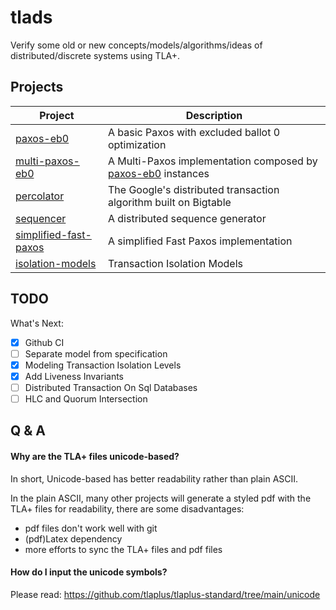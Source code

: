 # tlads

Verify some old or new concepts/models/algorithms/ideas of distributed/discrete systems using TLA+.

## Projects

 | Project                                         | Description                                                                |
 | ---                                             | ---                                                                        |
 | [paxos-eb0](paxos-eb0/)                         | A basic Paxos with excluded ballot 0 optimization                          |
 | [multi-paxos-eb0](multi-paxos-eb0/)             | A Multi-Paxos implementation composed by [paxos-eb0](paxos-eb0/) instances |
 | [percolator](percolator/)                       | The Google's distributed transaction algorithm built on Bigtable           |
 | [sequencer](sequencer/)                         | A distributed sequence generator                                           |
 | [simplified-fast-paxos](simplified-fast-paxos/) | A simplified Fast Paxos implementation                                     |
 | [isolation-models](isolation-models/)           | Transaction Isolation Models                                               |

## TODO

What's Next:

- [X] Github CI
- [ ] Separate model from specification
- [X] Modeling Transaction Isolation Levels
- [x] Add Liveness Invariants
- [ ] Distributed Transaction On Sql Databases
- [ ] HLC and Quorum Intersection

## Q & A

#### Why are the TLA+ files unicode-based?

In short, Unicode-based has better readability rather than plain ASCII.

In the plain ASCII, many other projects will generate a styled pdf with the
TLA+ files for readability, there are some disadvantages:
+ pdf files don't work well with git
+ (pdf)Latex dependency
+ more efforts to sync the TLA+ files and pdf files

#### How do I input the unicode symbols?

Please read: https://github.com/tlaplus/tlaplus-standard/tree/main/unicode
